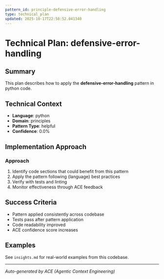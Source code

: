 ```yaml
---
pattern_id: principle-defensive-error-handling
type: technical_plan
updated: 2025-10-17T22:58:52.041340
---
```

# Technical Plan: defensive-error-handling

## Summary

This plan describes how to apply the **defensive-error-handling** pattern in python code.

## Technical Context

- **Language**: python
- **Domain**: principles
- **Pattern Type**: helpful
- **Confidence**: 0.0%

## Implementation Approach

### Approach

1. Identify code sections that could benefit from this pattern
2. Apply the pattern following {language} best practices
3. Verify with tests and linting
4. Monitor effectiveness through ACE feedback

## Success Criteria

- Pattern applied consistently across codebase
- Tests pass after pattern application
- Code readability improved
- ACE confidence score increases

## Examples

See `insights.md` for real-world examples from this codebase.

---

*Auto-generated by ACE (Agentic Context Engineering)*
